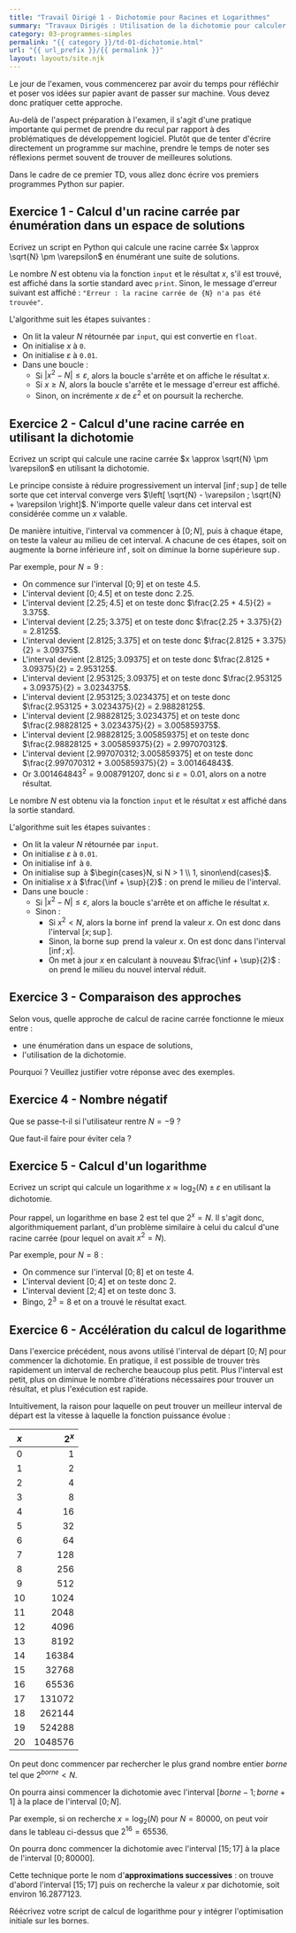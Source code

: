 ```yaml
---
title: "Travail Dirigé 1 - Dichotomie pour Racines et Logarithmes"
summary: "Travaux Dirigés : Utilisation de la dichotomie pour calculer des racines et des logarithmes."
category: 03-programmes-simples
permalink: "{{ category }}/td-01-dichotomie.html"
url: "{{ url_prefix }}/{{ permalink }}"
layout: layouts/site.njk
---
```


Le jour de l'examen, vous commencerez par avoir du temps pour réfléchir et poser vos idées sur papier avant de passer sur machine. Vous devez donc pratiquer cette approche.

Au-delà de l'aspect préparation à l'examen, il s'agit d'une pratique importante qui permet de prendre du recul par rapport à des problématiques de développement logiciel. Plutôt que de tenter d'écrire directement un programme sur machine, prendre le temps de noter ses réflexions permet souvent de trouver de meilleures solutions.

Dans le cadre de ce premier TD, vous allez donc écrire vos premiers programmes Python sur papier.

## Exercice 1 - Calcul d'un racine carrée par énumération dans un espace de solutions

Ecrivez un script en Python qui calcule une racine carrée $x \approx \sqrt{N} \pm \varepsilon$ en énumérant une suite de solutions.

Le nombre $N$ est obtenu via la fonction `input` et le résultat $x$, s'il est trouvé, est affiché dans la sortie standard avec `print`. Sinon, le message d'erreur suivant est affiché : `"Erreur : la racine carrée de {N} n'a pas été trouvée"`.

L'algorithme suit les étapes suivantes :
* On lit la valeur $N$ rétournée par `input`, qui est convertie en `float`.
* On initialise $x$ à `0`.
* On initialise $\varepsilon$ à `0.01`.
* Dans une boucle :
    * Si $\left| x^2 - N \right| \leq \varepsilon$, alors la boucle s'arrête et on affiche le résultat $x$.
    * Si $x \geq N$, alors la boucle s'arrête et le message d'erreur est affiché.
    * Sinon, on incrémente $x$ de $\varepsilon ^ 2$ et on poursuit la recherche.

## Exercice 2 - Calcul d'une racine carrée en utilisant la dichotomie

Ecrivez un script qui calcule une racine carrée $x \approx \sqrt{N} \pm \varepsilon$ en utilisant la dichotomie.

Le principe consiste à réduire progressivement un interval $\left[ \inf ; \sup \right]$ de telle sorte que cet interval converge vers $\left[ \sqrt{N} - \varepsilon ; \sqrt{N} + \varepsilon \right]$. N'importe quelle valeur dans cet interval est considérée comme un $x$ valable.

De manière intuitive, l'interval va commencer à $[0 ; N]$, puis à chaque étape, on teste la valeur au milieu de cet interval. A chacune de ces étapes, soit on augmente la borne inférieure $\inf$, soit on diminue la borne supérieure $\sup$.

Par exemple, pour $N = 9$ :
* On commence sur l'interval $[0 ; 9]$ et on teste $4.5$.
* L'interval devient $[0 ; 4.5]$ et on teste donc $2.25$.
* L'interval devient $[2.25 ; 4.5]$ et on teste donc $\frac{2.25 + 4.5}{2} = 3.375$.
* L'interval devient $[2.25 ; 3.375]$ et on teste donc $\frac{2.25 + 3.375}{2} = 2.8125$.
* L'interval devient $[2.8125 ; 3.375]$ et on teste donc $\frac{2.8125 + 3.375}{2} = 3.09375$.
* L'interval devient $[2.8125 ; 3.09375]$ et on teste donc $\frac{2.8125 + 3.09375}{2} = 2.953125$.
* L'interval devient $[2.953125 ; 3.09375]$ et on teste donc $\frac{2.953125 + 3.09375}{2} = 3.0234375$.
* L'interval devient $[2.953125 ; 3.0234375]$ et on teste donc $\frac{2.953125 + 3.0234375}{2} = 2.98828125$.
* L'interval devient $[2.98828125 ; 3.0234375]$ et on teste donc $\frac{2.98828125 + 3.0234375}{2} = 3.005859375$.
* L'interval devient $[2.98828125 ; 3.005859375]$ et on teste donc $\frac{2.98828125 + 3.005859375}{2} = 2.997070312$.
* L'interval devient $[2.997070312 ; 3.005859375]$ et on teste donc $\frac{2.997070312 + 3.005859375}{2} = 3.001464843$.
* Or $3.001464843^2 = 9.008791207$, donc si $\varepsilon = 0.01$, alors on a notre résultat.

Le nombre $N$ est obtenu via la fonction `input` et le résultat $x$ est affiché dans la sortie standard.

L'algorithme suit les étapes suivantes :
* On lit la valeur $N$ rétournée par `input`.
* On initialise $\varepsilon$ à `0.01`.
* On initialise $\inf$ à `0`.
* On initialise $\sup$ à $\begin{cases}N, si N > 1 \\ 1, sinon\end{cases}$.
* On initialise $x$ à $\frac{\inf + \sup}{2}$ : on prend le milieu de l'interval.
* Dans une boucle :
    * Si $\left| x^2 - N \right| \leq \varepsilon$, alors la boucle s'arrête et on affiche le résultat $x$.
    * Sinon :
        * Si $x^2 < N$, alors la borne $\inf$ prend la valeur $x$. On est donc dans l'interval $[x ; \sup]$.
        * Sinon, la borne $\sup$ prend la valeur $x$. On est donc dans l'interval $[\inf ; x]$.
        * On met à jour $x$ en calculant à nouveau $\frac{\inf + \sup}{2}$ : on prend le milieu du nouvel interval réduit.

## Exercice 3 - Comparaison des approches

Selon vous, quelle approche de calcul de racine carrée fonctionne le mieux entre :
* une énumération dans un espace de solutions,
* l'utilisation de la dichotomie.

Pourquoi ? Veuillez justifier votre réponse avec des exemples.

## Exercice 4 - Nombre négatif

Que se passe-t-il si l'utilisateur rentre $N = -9$ ?

Que faut-il faire pour éviter cela ?

## Exercice 5 - Calcul d'un logarithme

Ecrivez un script qui calcule un logarithme $x \approx \log_2(N) \pm \varepsilon$ en utilisant la dichotomie.

Pour rappel, un logarithme en base 2 est tel que $2^x = N$. Il s'agit donc, algorithmiquement parlant, d'un problème similaire à celui du calcul d'une racine carrée (pour lequel on avait $x^2 = N$).

Par exemple, pour $N = 8$ :
* On commence sur l'interval $[0 ; 8]$ et on teste $4$.
* L'interval devient $[0 ; 4]$ et on teste donc $2$.
* L'interval devient $[2 ; 4]$ et on teste donc $3$.
* Bingo, $2^3 = 8$ et on a trouvé le résultat exact.

## Exercice 6 - Accélération du calcul de logarithme

Dans l'exercice précédent, nous avons utilisé l'interval de départ $[0 ; N]$ pour commencer la dichotomie. En pratique, il est possible de trouver très rapidement un interval de recherche beaucoup plus petit. Plus l'interval est petit, plus on diminue le nombre d'itérations nécessaires pour trouver un résultat, et plus l'exécution est rapide.

Intuitivement, la raison pour laquelle on peut trouver un meilleur interval de départ est la vitesse à laquelle la fonction puissance évolue :

 $x$  |  $2^x$
:----:|--------:
  0	  |       1
  1	  |       2
  2	  |       4
  3	  |       8
  4	  |      16
  5	  |      32
  6	  |      64
  7	  |     128
  8	  |     256
  9	  |     512
 10	  |    1024
 11   |    2048
 12   |    4096
 13   |    8192
 14   |   16384
 15   |   32768
 16   |   65536
 17   |  131072
 18   |  262144
 19   |  524288
 20   | 1048576

On peut donc commencer par rechercher le plus grand nombre entier $borne$ tel que $2^{borne} < N$.

On pourra ainsi commencer la dichotomie avec l'interval $[borne - 1 ; borne + 1]$ à la place de l'interval $[0 ; N]$.

Par exemple, si on recherche $x = \log_2(N)$ pour $N = 80000$, on peut voir dans le tableau ci-dessus que  $2^{16} = 65536$.

On pourra donc commencer la dichotomie avec l'interval $[15 ; 17]$ à la place de l'interval $[0 ; 80000]$.

Cette technique porte le nom d'**approximations successives** : on trouve d'abord l'interval $[15 ; 17]$ puis on recherche la valeur $x$ par dichotomie, soit environ $16.2877123$.

Réécrivez votre script de calcul de logarithme pour y intégrer l'optimisation initiale sur les bornes.

